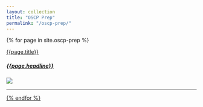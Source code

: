 ```yaml
---
layout: collection
title: "OSCP Prep"
permalink: "/oscp-prep/"
---
```


{% for page in site.oscp-prep %}

<p><a href="{{ page.url }}">
  {{page.title}}
  <H5>{{page.headline}}</H5>
  <img src="{{page.picture}}" align=center><br>
  <hr></p>


{% endfor %} 

<!-- <ul>
  {% for page in site.oscp-prep %}
    <li>
      <a href="{{ page.url }}">{{ page.title }}</a>
      - {{ page.headline }}
    </li>
  {% endfor %}
</ul> -->